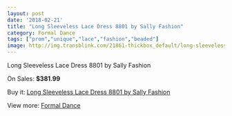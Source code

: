 ```yaml
---
layout: post
date: '2018-02-21'
title: "Long Sleeveless Lace Dress 8801 by Sally Fashion"
category: Formal Dance
tags: ["prom","unique","lace","fashion","beaded"]
image: http://img.transblink.com/21861-thickbox_default/long-sleeveless-lace-dress-8801-by-sally-fashion.jpg
---
```

Long Sleeveless Lace Dress 8801 by Sally Fashion

On Sales: **$381.99**
<a href="https://www.transblink.com/en/formal-dance/6929-long-sleeveless-lace-dress-8801-by-sally-fashion.html"><amp-img layout="responsive" width="600" height="600" src="//img.transblink.com/21861-thickbox_default/long-sleeveless-lace-dress-8801-by-sally-fashion.jpg" alt="Long Sleeveless Lace Dress 8801 by Sally Fashion 0" /></a>
<a href="https://www.transblink.com/en/formal-dance/6929-long-sleeveless-lace-dress-8801-by-sally-fashion.html"><amp-img layout="responsive" width="600" height="600" src="//img.transblink.com/21864-thickbox_default/long-sleeveless-lace-dress-8801-by-sally-fashion.jpg" alt="Long Sleeveless Lace Dress 8801 by Sally Fashion 1" /></a>
<a href="https://www.transblink.com/en/formal-dance/6929-long-sleeveless-lace-dress-8801-by-sally-fashion.html"><amp-img layout="responsive" width="600" height="600" src="//img.transblink.com/21863-thickbox_default/long-sleeveless-lace-dress-8801-by-sally-fashion.jpg" alt="Long Sleeveless Lace Dress 8801 by Sally Fashion 2" /></a>
<a href="https://www.transblink.com/en/formal-dance/6929-long-sleeveless-lace-dress-8801-by-sally-fashion.html"><amp-img layout="responsive" width="600" height="600" src="//img.transblink.com/21862-thickbox_default/long-sleeveless-lace-dress-8801-by-sally-fashion.jpg" alt="Long Sleeveless Lace Dress 8801 by Sally Fashion 3" /></a>

Buy it: [Long Sleeveless Lace Dress 8801 by Sally Fashion](https://www.transblink.com/en/formal-dance/6929-long-sleeveless-lace-dress-8801-by-sally-fashion.html "Long Sleeveless Lace Dress 8801 by Sally Fashion")

View more: [Formal Dance](https://www.transblink.com/en/6-formal-dance "Formal Dance")